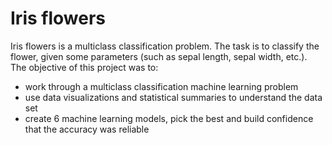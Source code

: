 # Iris flowers
Iris flowers is a multiclass classification problem. The task is to classify the flower, given some parameters (such as sepal length, sepal width, etc.). <br />
The objective of this project was to:
+ work through a multiclass classification machine learning problem
+ use data visualizations and statistical summaries to understand the data set
+ create 6 machine learning models, pick the best and build confidence that the accuracy was reliable